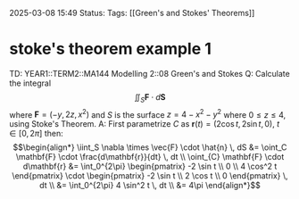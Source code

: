2025-03-08 15:49
Status: 
Tags: [[Green's and Stokes' Theorems]]
# stoke's theorem example 1

TD: YEAR1::TERM2::MA144 Modelling 2::08 Green's and Stokes
Q: Calculate the integral $$ \iint_{S} \mathbf{F} \cdot d\mathbf{S} $$ where $\mathbf{F} = (-y, 2z, x^2)$ and $S$ is the surface $z = 4 - x^2 - y^2$ where $0 \leq z \leq 4$, using Stoke's Theorem.
A: First parametrize $C$ as $\mathbf{r}(t) = (2 \cos t, 2 \sin t, 0)$, $t \in [0, 2\pi]$ then:
$$\begin{align*} \iint_S \nabla \times \vec{F} \cdot \hat{n} \, dS &= \oint_C \mathbf{F} \cdot \frac{d\mathbf{r}}{dt} \, dt \\ \oint_{C} \mathbf{F} \cdot d\mathbf{r} &= \int_0^{2\pi} \begin{pmatrix} -2 \sin t \\ 0 \\ 4 \cos^2 t \end{pmatrix} \cdot \begin{pmatrix} -2 \sin t \\ 2 \cos t \\ 0 \end{pmatrix} \, dt \\ &= \int_0^{2\pi} 4 \sin^2 t \, dt \\ &= 4\pi \end{align*}$$
<!--ID: 1741451821700-->

